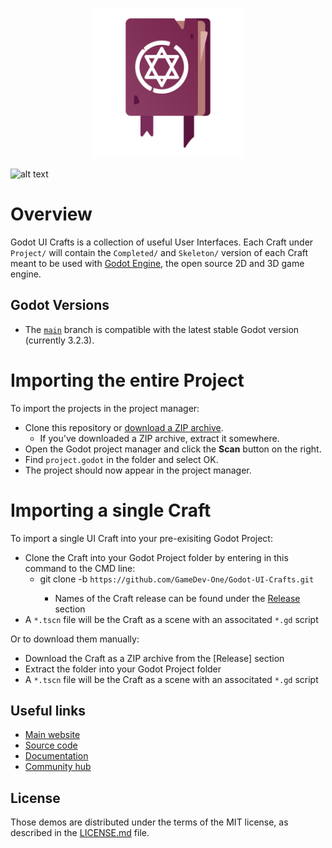 <p align="center"><img src="Boilerplate/SpellBook.svg" width="240">

![alt text](https://img.shields.io/github/license/GameDev-One/Godot-UI-Crafts?style=plastic)

# Overview
Godot UI Crafts is a collection of useful User Interfaces. Each Craft under `Project/` will contain the `Completed/` and `Skeleton/` version of each Craft meant to be used with [Godot Engine](https://godotengine.org), the open source 2D and 3D game engine. 


## Godot Versions

- The [`main`](https://github.com/GameDev-One/Godot-UI-Crafts/tree/main) branch is compatible with the latest stable Godot version (currently 3.2.3).


# Importing the entire Project

To import the projects in the project manager:

- Clone this repository or [download a ZIP archive](https://github.com/GameDev-One/Godot-UI-Crafts/archive/main.zip).
  - If you've downloaded a ZIP archive, extract it somewhere.
- Open the Godot project manager and click the **Scan** button on the right.
- Find `project.godot` in the folder and select OK.
- The project should now appear in the project manager.

# Importing a single Craft

To import a single UI Craft into your pre-exisiting Godot Project:

- Clone the Craft into your Godot Project folder by entering in this command to the CMD line:
  - git clone -b <Craft-release-name> `https://github.com/GameDev-One/Godot-UI-Crafts.git`
    - Names of the Craft release can be found under the [Release](https://github.com/GameDev-One/Godot-UI-Crafts/releases) section
- A `*.tscn` file will be the Craft as a scene with an associtated  `*.gd` script

Or to download them manually:
- Download the Craft as a ZIP archive from the [Release] section
- Extract the folder into your Godot Project folder
- A `*.tscn` file will be the Craft as a scene with an associtated  `*.gd` script

## Useful links

- [Main website](https://godotengine.org)
- [Source code](https://github.com/godotengine/godot)
- [Documentation](http://docs.godotengine.org)
- [Community hub](https://godotengine.org/community)

## License

Those demos are distributed under the terms of the MIT license, as
described in the [LICENSE.md](LICENSE.md) file.
